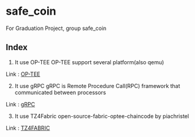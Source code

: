 # safe_coin
For Graduation Project, group safe_coin


## Index

1. It use OP-TEE
    OP-TEE support several platform(also qemu)

Link : [OP-TEE](https://github.com/OP-TEE/optee_os)

2. It use gRPC
	gRPC is Remote Procedure Call(RPC) framework that communicated between processors

Link : [gRPC](https://github.com/grpc/grpc)

3. It use TZ4Fabric
    open-source-fabric-optee-chaincode by piachristel

Link : [TZ4FABRIC](https://github.com/piachristel/open-source-fabric-optee-chaincode)


